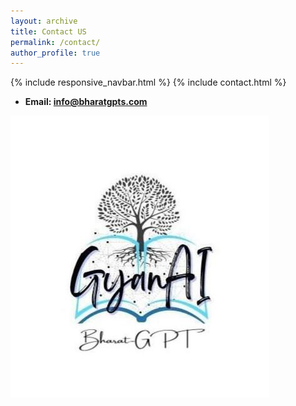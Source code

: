 ```yaml
---
layout: archive
title: Contact US
permalink: /contact/
author_profile: true
---
```

{% include responsive_navbar.html %}
{% include contact.html %}
* **Email: [info@bharatgpts.com]()**

![](../images/gyanai-logo.jpeg)
